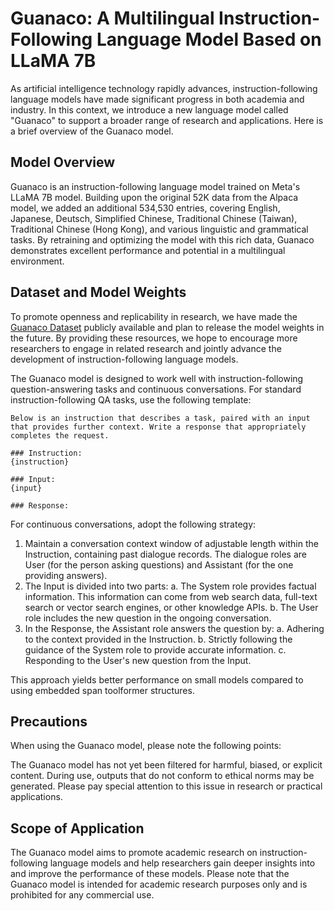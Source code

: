 # Guanaco: A Multilingual Instruction-Following Language Model Based on LLaMA 7B

As artificial intelligence technology rapidly advances, instruction-following language models have made significant progress in both academia and industry. In this context, we introduce a new language model called "Guanaco" to support a broader range of research and applications. Here is a brief overview of the Guanaco model.

## Model Overview

Guanaco is an instruction-following language model trained on Meta's LLaMA 7B model. Building upon the original 52K data from the Alpaca model, we added an additional 534,530 entries, covering English, Japanese, Deutsch, Simplified Chinese, Traditional Chinese (Taiwan), Traditional Chinese (Hong Kong), and various linguistic and grammatical tasks. By retraining and optimizing the model with this rich data, Guanaco demonstrates excellent performance and potential in a multilingual environment.

## Dataset and Model Weights

To promote openness and replicability in research, we have made the [Guanaco Dataset](https://huggingface.co/datasets/JosephusCheung/GuanacoDataset) publicly available and plan to release the model weights in the future. By providing these resources, we hope to encourage more researchers to engage in related research and jointly advance the development of instruction-following language models.

The Guanaco model is designed to work well with instruction-following question-answering tasks and continuous conversations. For standard instruction-following QA tasks, use the following template:

```
Below is an instruction that describes a task, paired with an input that provides further context. Write a response that appropriately completes the request.

### Instruction:
{instruction}

### Input:
{input}

### Response:
```

For continuous conversations, adopt the following strategy:

1. Maintain a conversation context window of adjustable length within the Instruction, containing past dialogue records. The dialogue roles are User (for the person asking questions) and Assistant (for the one providing answers).
2. The Input is divided into two parts: a. The System role provides factual information. This information can come from web search data, full-text search or vector search engines, or other knowledge APIs. b. The User role includes the new question in the ongoing conversation.
3. In the Response, the Assistant role answers the question by: a. Adhering to the context provided in the Instruction. b. Strictly following the guidance of the System role to provide accurate information. c. Responding to the User's new question from the Input.

This approach yields better performance on small models compared to using embedded span toolformer structures.

## Precautions

When using the Guanaco model, please note the following points:

The Guanaco model has not yet been filtered for harmful, biased, or explicit content. During use, outputs that do not conform to ethical norms may be generated. Please pay special attention to this issue in research or practical applications.

## Scope of Application

The Guanaco model aims to promote academic research on instruction-following language models and help researchers gain deeper insights into and improve the performance of these models. Please note that the Guanaco model is intended for academic research purposes only and is prohibited for any commercial use.

